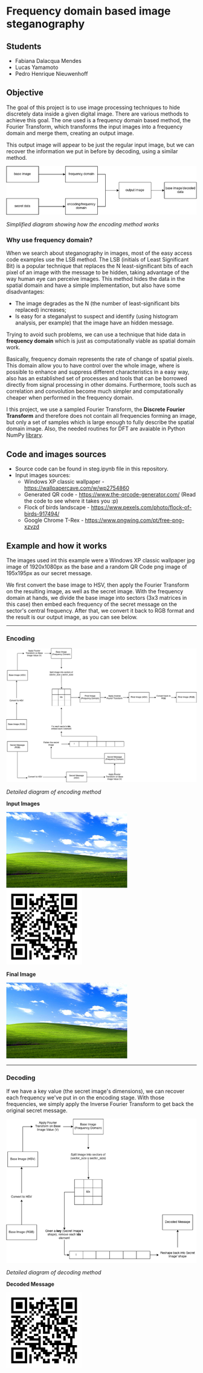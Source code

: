 # Frequency domain based image steganography

## Students

- Fabiana Dalacqua Mendes
- Lucas Yamamoto
- Pedro Henrique Nieuwenhoff

## Objective

The goal of this project is to use image processing techniques to hide discretely data inside a given digital image. There are various methods to achieve this goal. The one used is a frequency domain based method, the Fourier Transform, which transforms the input images into a frequency domain and merge them, creating an output image.

This output image will appear to be just the regular input image, but we can recover the information we put in before by decoding, using a similar method.

![Steganography Simplified Diagram](./diagrams/diagram_simplified.png)

*Simplified diagram showing how the encoding method works*

### Why use frequency domain?

When we search about steganography in images, most of the easy access code examples use the LSB method. The LSB (initials of Least Significant Bit) is a popular technique that replaces the N least-significant bits of each pixel of an image with the message to be hidden, taking advantage of the way human eye can perceive images. This method hides the data in the spatial domain and have a simple implementation, but also have some disadvantages:

- The image degrades as the N (the number of least-significant bits replaced) increases;
- Is easy for a steganalyst to suspect and identify (using histogram analysis, per example) that the image have an hidden message.

Trying to avoid such problems, we can use a technique that hide data in **frequency domain** which is just as computationally viable as spatial domain work.

Basically, frequency domain represents the rate of change of spatial pixels. This domain allow you to have control over the whole image, where is possible to enhance and suppress different characteristics in a easy way, also has an established set of processes and tools that can be borrowed directly from signal processing in other domains. Furthermore, tools such as correlation and convolution become much simpler and computationally cheaper when performed in the frequency domain.

I this project, we use a sampled Fourier Transform, the **Discrete Fourier Transform** and therefore does not contain all frequencies forming an image, but only a set of samples which is large enough to fully describe the spatial domain image. Also, the needed routines for DFT are avaiable in Python NumPy [library](https://numpy.org/doc/stable/reference/routines.fft.html).

## Code and images sources

- Source code can be found in steg.ipynb file in this repository.
- Input images sources:
  - Windows XP classic wallpaper - https://wallpapercave.com/w/wp2754860
  - Generated QR code - https://www.the-qrcode-generator.com/ (Read the code to see where it takes you :p)
  - Flock of birds landscape - https://www.pexels.com/photo/flock-of-birds-917494/
  - Google Chrome T-Rex - https://www.pngwing.com/pt/free-png-xzvzd

## Example and how it works

The images used int this example were a Windows XP classic wallpaper jpg image of 1920x1080px as the base and a random QR Code png image of 195x195px as our secret message.

We first convert the base image to HSV, then apply the Fourier Transform on the resulting image, as well as the secret image. With the frequency domain at hands, we divide the base image into sectors (3x3 matrices in this case) then embed each frequency of the secret message on the sector's central frequency. After that, we convert it back to RGB format and the result is our output image, as you can see below.

---

### Encoding

![Encoding Method Diagram](./diagrams/diagram_encoding.png)

*Detailed diagram of encoding method*

**Input Images**

<p float="left">
  <img src="https://github.com/npdr/steganography-fp/blob/main/images/input_windows.jpg" height="200">
  <img src="https://github.com/npdr/steganography-fp/blob/main/images/input_qrcode.png" height="200">
<p>

**Final Image**
  
<img src="https://github.com/npdr/steganography-fp/blob/main/images/output_windows_qrcode.png" height="200">

---

### Decoding

If we have a key value (the secret image's dimensions), we can recover each frequency we've put in on the encoding stage. With those frequencies, we simply apply the Inverse Fourier Transform to get back the original secret message.

![Decoding Method Diagram](./diagrams/diagram_decoding.png)

*Detailed diagram of decoding method*

**Decoded Message**

![Decoded Message Image](./images/output_qrcode.png)
